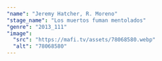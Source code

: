 ```yaml
---
"name": "Jeremy Hatcher, R. Moreno"
"stage_name": "Los muertos fuman mentolados"
"genre": "2013_111"
"image":
  "src": "https://mafi.tv/assets/78068580.webp"
  "alt": "78068580"
---
```

